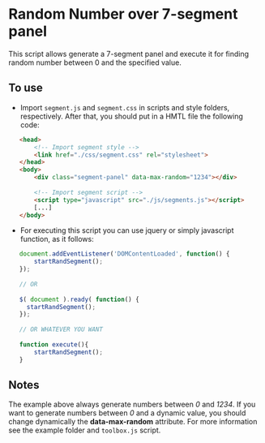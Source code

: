 # Random Number over 7-segment panel

This script allows generate a 7-segment panel and execute it
for finding random number between 0 and the specified value.

## To use

- Import `segment.js` and `segment.css` in scripts and style folders, respectively.
After that, you should put in a HMTL file the following code:
 ```html
    <head>
        <!-- Import segment style -->
        <link href="./css/segment.css" rel="stylesheet">
    </head>
    <body>
        <div class="segment-panel" data-max-random="1234"></div>
        
        <!-- Import segment script -->
        <script type="javascript" src="./js/segments.js"></script>
        [...]
    </body>
 ```
 - For executing this script you can use jquery or simply javascript function, as it follows:
 ```javascript
    document.addEventListener('DOMContentLoaded', function() {
        startRandSegment();
    });
    
    // OR
    
    $( document ).ready( function() {
      startRandSegment();
    });
    
    // OR WHATEVER YOU WANT
    
    function execute(){
        startRandSegment();
    }
 ```
 
 ## Notes
 
 The example above always generate numbers between _0_ and _1234_.
 If you want to generate numbers between _0_ and a dynamic value, you should change dynamically
 the __data-max-random__ attribute.
 For more information see the example folder and `toolbox.js` script.